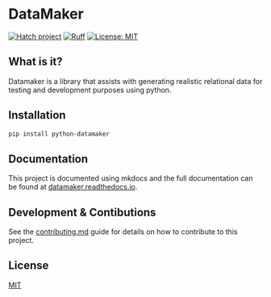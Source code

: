 # DataMaker

[![Hatch project](https://img.shields.io/badge/%F0%9F%A5%9A-Hatch-4051b5.svg)](https://github.com/pypa/hatch)
[![Ruff](https://img.shields.io/endpoint?url=https://raw.githubusercontent.com/charliermarsh/ruff/main/assets/badge/v1.json)](https://github.com/charliermarsh/ruff)
[![License: MIT](https://img.shields.io/badge/License-MIT-green.svg)](https://opensource.org/licenses/MIT)

## What is it?

Datamaker is a library that assists with generating realistic relational data for testing and development purposes using python.

## Installation

```sh
pip install python-datamaker
```

## Documentation

This project is documented using mkdocs and the full documentation can be found at [datamaker.readthedocs.io](https://datamaker.readthedocs.io/en/latest/).

## Development & Contibutions

See the [contributing.md](/docs/contributing.md) guide for details on how to contribute to this project.

## License

[MIT](https://github.com/automator-com/datamaker-core/blob/main/LICENSE)
